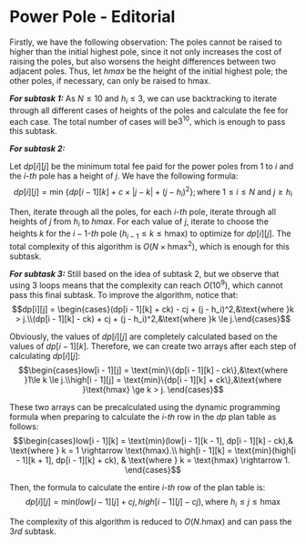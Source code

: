 # Power Pole - Editorial

Firstly, we have the following observation: The poles cannot be raised to higher than the initial highest pole, since it not only increases the cost of raising the poles, but also worsens the height differences between two adjacent poles. Thus, let $hmax$ be the height of the initial highest pole; the other poles, if necessary, can only be raised to $\text{hmax}$.

***For subtask 1:*** As $N \le 10$ and $h_i \le 3,$ we can use backtracking to iterate through all different cases of heights of the poles and calculate the fee for each case. The total number of cases will be$3^{10},$ which is enough to pass this subtask.

***For subtask 2:*** 

Let $dp[i][j]$ be the minimum total fee paid for the power poles from $1$ to $i$ and the $i$-$th$ pole has a height of $j$. We have the following formula:
$$dp[i][j] =\text{min }\{dp[i - 1][k] + c \times |j - k| + (j - h_i)^2\}; \text{where } 1 \le i \le N \text{ and }j \ge h_i$$

Then, iterate through all the poles, for each $i$-$th$ pole, iterate through all heights of $j$ from $h_i$ to $hmax.$ For each value of $j,$ iterate to choose the heights $k$ for the $i-1$-$th$ pole $(h_{i - 1} \le k \le \text{hmax})$ to optimize for $dp[i][j]$. The total complexity of this algorithm is $O(N \times \text{hmax}^2),$ which is enough for this subtask.

***For subtask 3:*** Still based on the idea of subtask $2,$ but we observe that using $3$ loops means that the complexity can reach $O(10^9),$ which cannot pass this final subtask. To improve the algorithm, notice that:
$$dp[i][j] = \begin{cases}(dp[i - 1][k] + ck) - cj + (j - h_i)^2,&\text{where }k > j.\\(dp[i - 1][k] - ck) + cj + (j - h_i)^2,&\text{where }k \le j.\end{cases}$$

Obviously, the values of $dp[i][j]$ are completely calculated based on the values of $dp[i - 1][k]$. Therefore, we can create two arrays after each step of calculating $dp[i][j]$:
$$\begin{cases}low[i - 1][j] = \text{min}\{dp[i - 1][k] - ck\},&\text{where }1\le k \le j.\\high[i - 1][j] = \text{min}\{dp[i - 1][k] + ck\},&\text{where }\text{hmax} \ge k > j. \end{cases}$$

These two arrays can be precalculated using the dynamic programming formula when preparing to calculate the $i$-$th$ row in the $dp$ plan table as follows:
$$\begin{cases}low[i - 1][k] = \text{min}(low[i - 1][k - 1], dp[i - 1][k] - ck),& \text{where } k = 1 \rightarrow \text{hmax}.\\ high[i - 1][k] = \text{min}(high[i - 1][k + 1], dp[i - 1][k] + ck), & \text{where } k = \text{hmax} \rightarrow 1. \end{cases}$$

Then, the formula to calculate the entire $i$-$th$ row of the plan table is:
$$dp[i][j] = \text{min}(low[i - 1][j] + cj, high[i - 1][j] - cj),  \text{where } h_i \le j \le \text{hmax}$$

The complexity of this algorithm is reduced to $O(N.\text{hmax})$ and can pass the $3rd$ subtask.